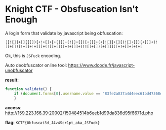# Knight CTF - Obsfuscation Isn't Enough

A login form that validate by javascript being obfuscation:
```
([![]]+[][[]])[+!+[]+[+[]]]+(![]+[])[+[]]+(+[![]]+[][(![]+[])[+[]]+(![]+[])[!+[]+!+[]]+(![]+[])[+!+[]]+(!![]+[])[+[]]])[+!+[]+[+!+[
```
Ok, this is `JSFuck` encoding.

Auto deobfuscator online tool: https://www.dcode.fr/javascript-unobfuscator

**result**:
```javascript
function validate() {
	if (document.forms[0].username.value == "83fe2a837a4d4eec61bd47368d86afd6" && document.forms[0].password.value == "a3fa67479e47116a4d6439120400b057") document.location = "150484514b6eeb1d99da836d95f6671d.php"
	}
```
**access**: http://159.223.166.39:20002/150484514b6eeb1d99da836d95f6671d.php

**flag**: `KCTF{0bfuscat3d_J4v4Scr1pt_aka_JSFuck}`

